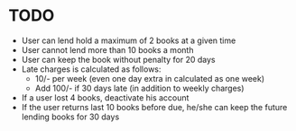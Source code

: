 # TODO

* User can lend hold a maximum of 2 books at a given time
* User cannot lend more than 10 books a month
* User can keep the book without penalty for 20 days
* Late charges is calculated as follows:
  * 10/- per week (even one day extra in calculated as one week)
  * Add 100/- if 30 days late (in addition to weekly charges)
* If a user lost 4 books, deactivate his account
* If the user returns last 10 books before due, he/she can keep the future lending books for 30 days
